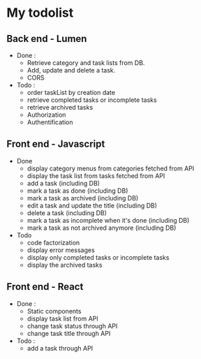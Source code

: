 # My todolist

## Back end - Lumen

- Done :
  - Retrieve category and task lists from DB.
  - Add, update and delete a task.
  - CORS
- Todo :
  - order taskList by creation date
  - retrieve completed tasks or incomplete tasks
  - retrieve archived tasks
  - Authorization
  - Authentification

## Front end - Javascript

- Done
  - display category menus from categories fetched from API
  - display the task list from tasks fetched from API
  - add a task (including DB)
  - mark a task as done (including DB)
  - mark a task as archived (including DB)
  - edit a task and update the title (including DB)
  - delete a task (including DB)
  - mark a task as incomplete when it's done (including DB)
  - mark a task as not archived anymore (including DB)
- Todo
  - code factorization
  - display error messages
  - display only completed tasks or incomplete tasks
  - display the archived tasks

## Front end - React

- Done :
  - Static components
  - display task list from API
  - change task status through API
  - change task title through API
- Todo :
  - add a task through API